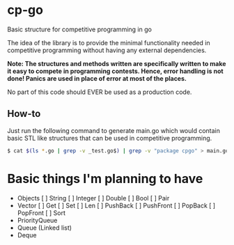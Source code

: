 # cp-go
Basic structure for competitive programming in go

The idea of the library is to provide the minimal functionality needed in competitive programming without having any external dependencies.

**Note: The structures and methods written are specifically written to make it easy to compete in programming contests. Hence, error handling is not done! Panics are used in place of error at most of the places.**

No part of this code should EVER be used as a production code. 

## How-to

Just run the following command to generate main.go which would contain basic STL like structures that can be used in competitive programming.

```sh
$ cat $(ls *.go | grep -v _test.go$) | grep -v "package cpgo" > main.go

```

# Basic things I'm planning to have

- Objects
  [ ] String
  [ ] Integer
  [ ] Double
  [ ] Bool
  [ ] Pair
- Vector
  [ ] Get
  [ ] Set
  [ ] Len
  [ ] PushBack
  [ ] PushFront
  [ ] PopBack
  [ ] PopFront
  [ ] Sort
- PriorityQueue
- Queue (Linked list)
- Deque

